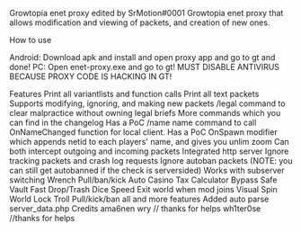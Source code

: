Growtopia enet proxy edited by SrMotion#0001
Growtopia enet proxy that allows modification and viewing of packets, and creation of new ones.

How to use

Android: Download apk and install and open proxy app and go to gt and done!
PC: Open enet-proxy.exe and go to gt! MUST DISABLE ANTIVIRUS BECAUSE PROXY CODE IS HACKING IN GT!

Features
Print all variantlists and function calls
Print all text packets
Supports modifying, ignoring, and making new packets
/legal command to clear malpractice without owning legal briefs
More commands which you can find in the changelog
Has a PoC /name name command to call OnNameChanged function for local client.
Has a PoC OnSpawn modifier which appends netid to each players' name, and gives you unlim zoom
Can both intercept outgoing and incoming packets
Integrated http server
Ignore tracking packets and crash log requests
Ignore autoban packets (NOTE: you can still get autobanned if the check is serversided)
Works with subserver switching
Wrench Pull/ban/kick
Auto Casino Tax Calculator
Bypass Safe Vault
Fast Drop/Trash
Dice Speed
Exit world when mod joins
Visual Spin
World Lock Troll
Pull/kick/ban all
and more features
Added auto parse server_data.php
Credits
ama6nen
wry // thanks for helps
wh1ter0se //thanks for helps
